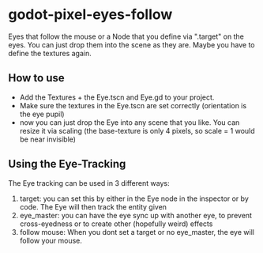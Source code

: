 # godot-pixel-eyes-follow
Eyes that follow the mouse or a Node that you define via ".target" on the eyes. You can just drop them into the scene as they are. Maybe you have to define the textures again.

## How to use
- Add the Textures + the Eye.tscn and Eye.gd to your project.
- Make sure the textures in the Eye.tscn are set correctly (orientation is the eye pupil)
- now you can just drop the Eye into any scene that you like. You can resize it via scaling (the base-texture is only 4 pixels, so scale = 1 would be near invisible)

## Using the Eye-Tracking
The Eye tracking can be used in 3 different ways:
1. target: you can set this by either in the Eye node in the inspector or by code. The Eye will then track the entity given
2. eye_master: you can have the eye sync up with another eye, to prevent cross-eyedness or to create other (hopefully weird) effects
3. follow mouse: When you dont set a target or no eye_master, the eye will follow your mouse.
